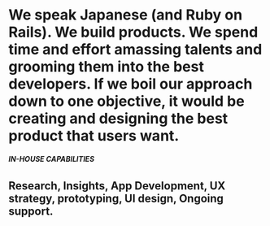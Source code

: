 # We speak Japanese (and Ruby on Rails). We build products. We spend time and effort amassing talents and grooming them into the best developers. If we boil our approach down to one objective, it would be creating and designing the best product that users want.

###### **IN-HOUSE CAPABILITIES**

## Research, Insights, App Development, UX strategy, prototyping, UI design, Ongoing support.

 